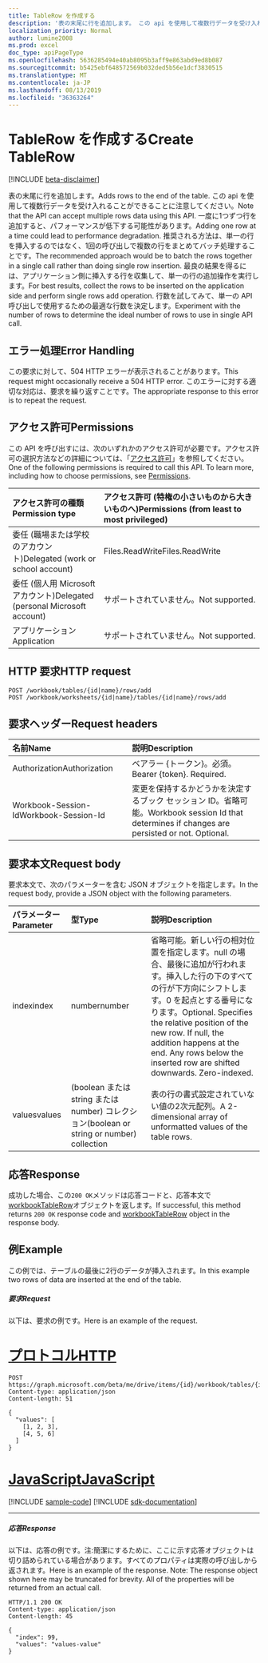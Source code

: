 ```yaml
---
title: TableRow を作成する
description: '表の末尾に行を追加します。 この api を使用して複数行データを受け入れることができることに注意してください。 一度に1つずつ行を追加すると、パフォーマンスが低下する可能性があります。 推奨される方法は、単一の行を挿入するのではなく、1回の呼び出しで複数の行をまとめてバッチ処理することです。 最良の結果を得るには、アプリケーション側に挿入する行を収集して、単一の行の追加操作を実行します。 行数を試してみて、単一の API 呼び出しで使用するための最適な行数を決定します。 '
localization_priority: Normal
author: lumine2008
ms.prod: excel
doc_type: apiPageType
ms.openlocfilehash: 5636285494e40ab8095b3aff9e863abd9ed8b087
ms.sourcegitcommit: b5425ebf648572569b032ded5b56e1dcf3830515
ms.translationtype: MT
ms.contentlocale: ja-JP
ms.lasthandoff: 08/13/2019
ms.locfileid: "36363264"
---
```

# <a name="create-tablerow"></a><span data-ttu-id="4bba5-108">TableRow を作成する</span><span class="sxs-lookup"><span data-stu-id="4bba5-108">Create TableRow</span></span>

[!INCLUDE [beta-disclaimer](../../includes/beta-disclaimer.md)]

<span data-ttu-id="4bba5-109">表の末尾に行を追加します。</span><span class="sxs-lookup"><span data-stu-id="4bba5-109">Adds rows to the end of the table.</span></span> <span data-ttu-id="4bba5-110">この api を使用して複数行データを受け入れることができることに注意してください。</span><span class="sxs-lookup"><span data-stu-id="4bba5-110">Note that the API can accept multiple rows data using this API.</span></span> <span data-ttu-id="4bba5-111">一度に1つずつ行を追加すると、パフォーマンスが低下する可能性があります。</span><span class="sxs-lookup"><span data-stu-id="4bba5-111">Adding one row at a time could lead to performance degradation.</span></span> <span data-ttu-id="4bba5-112">推奨される方法は、単一の行を挿入するのではなく、1回の呼び出しで複数の行をまとめてバッチ処理することです。</span><span class="sxs-lookup"><span data-stu-id="4bba5-112">The recommended approach would be to batch the rows together in a single call rather than doing single row insertion.</span></span> <span data-ttu-id="4bba5-113">最良の結果を得るには、アプリケーション側に挿入する行を収集して、単一の行の追加操作を実行します。</span><span class="sxs-lookup"><span data-stu-id="4bba5-113">For best results, collect the rows to be inserted on the application side and perform single rows add operation.</span></span> <span data-ttu-id="4bba5-114">行数を試してみて、単一の API 呼び出しで使用するための最適な行数を決定します。</span><span class="sxs-lookup"><span data-stu-id="4bba5-114">Experiment with the number of rows to determine the ideal number of rows to use in single API call.</span></span> 

## <a name="error-handling"></a><span data-ttu-id="4bba5-115">エラー処理</span><span class="sxs-lookup"><span data-stu-id="4bba5-115">Error Handling</span></span>

<span data-ttu-id="4bba5-116">この要求に対して、504 HTTP エラーが表示されることがあります。</span><span class="sxs-lookup"><span data-stu-id="4bba5-116">This request might occasionally receive a 504 HTTP error.</span></span> <span data-ttu-id="4bba5-117">このエラーに対する適切な対応は、要求を繰り返すことです。</span><span class="sxs-lookup"><span data-stu-id="4bba5-117">The appropriate response to this error is to repeat the request.</span></span>

## <a name="permissions"></a><span data-ttu-id="4bba5-118">アクセス許可</span><span class="sxs-lookup"><span data-stu-id="4bba5-118">Permissions</span></span>
<span data-ttu-id="4bba5-p104">この API を呼び出すには、次のいずれかのアクセス許可が必要です。アクセス許可の選択方法などの詳細については、「[アクセス許可](/graph/permissions-reference)」を参照してください。</span><span class="sxs-lookup"><span data-stu-id="4bba5-p104">One of the following permissions is required to call this API. To learn more, including how to choose permissions, see [Permissions](/graph/permissions-reference).</span></span>

|<span data-ttu-id="4bba5-121">アクセス許可の種類</span><span class="sxs-lookup"><span data-stu-id="4bba5-121">Permission type</span></span>      | <span data-ttu-id="4bba5-122">アクセス許可 (特権の小さいものから大きいものへ)</span><span class="sxs-lookup"><span data-stu-id="4bba5-122">Permissions (from least to most privileged)</span></span>              |
|:--------------------|:---------------------------------------------------------|
|<span data-ttu-id="4bba5-123">委任 (職場または学校のアカウント)</span><span class="sxs-lookup"><span data-stu-id="4bba5-123">Delegated (work or school account)</span></span> | <span data-ttu-id="4bba5-124">Files.ReadWrite</span><span class="sxs-lookup"><span data-stu-id="4bba5-124">Files.ReadWrite</span></span>    |
|<span data-ttu-id="4bba5-125">委任 (個人用 Microsoft アカウント)</span><span class="sxs-lookup"><span data-stu-id="4bba5-125">Delegated (personal Microsoft account)</span></span> | <span data-ttu-id="4bba5-126">サポートされていません。</span><span class="sxs-lookup"><span data-stu-id="4bba5-126">Not supported.</span></span>    |
|<span data-ttu-id="4bba5-127">アプリケーション</span><span class="sxs-lookup"><span data-stu-id="4bba5-127">Application</span></span> | <span data-ttu-id="4bba5-128">サポートされていません。</span><span class="sxs-lookup"><span data-stu-id="4bba5-128">Not supported.</span></span> |

## <a name="http-request"></a><span data-ttu-id="4bba5-129">HTTP 要求</span><span class="sxs-lookup"><span data-stu-id="4bba5-129">HTTP request</span></span>
<!-- { "blockType": "ignored" } -->
```http
POST /workbook/tables/{id|name}/rows/add
POST /workbook/worksheets/{id|name}/tables/{id|name}/rows/add

```
## <a name="request-headers"></a><span data-ttu-id="4bba5-130">要求ヘッダー</span><span class="sxs-lookup"><span data-stu-id="4bba5-130">Request headers</span></span>
| <span data-ttu-id="4bba5-131">名前</span><span class="sxs-lookup"><span data-stu-id="4bba5-131">Name</span></span>       | <span data-ttu-id="4bba5-132">説明</span><span class="sxs-lookup"><span data-stu-id="4bba5-132">Description</span></span>|
|:---------------|:----------|
| <span data-ttu-id="4bba5-133">Authorization</span><span class="sxs-lookup"><span data-stu-id="4bba5-133">Authorization</span></span>  | <span data-ttu-id="4bba5-p105">ベアラー {トークン}。必須。</span><span class="sxs-lookup"><span data-stu-id="4bba5-p105">Bearer {token}. Required.</span></span> |
| <span data-ttu-id="4bba5-136">Workbook-Session-Id</span><span class="sxs-lookup"><span data-stu-id="4bba5-136">Workbook-Session-Id</span></span>  | <span data-ttu-id="4bba5-p106">変更を保持するかどうかを決定するブック セッション ID。省略可能。</span><span class="sxs-lookup"><span data-stu-id="4bba5-p106">Workbook session Id that determines if changes are persisted or not. Optional.</span></span>|

## <a name="request-body"></a><span data-ttu-id="4bba5-139">要求本文</span><span class="sxs-lookup"><span data-stu-id="4bba5-139">Request body</span></span>
<span data-ttu-id="4bba5-140">要求本文で、次のパラメーターを含む JSON オブジェクトを指定します。</span><span class="sxs-lookup"><span data-stu-id="4bba5-140">In the request body, provide a JSON object with the following parameters.</span></span>

| <span data-ttu-id="4bba5-141">パラメーター</span><span class="sxs-lookup"><span data-stu-id="4bba5-141">Parameter</span></span>    | <span data-ttu-id="4bba5-142">型</span><span class="sxs-lookup"><span data-stu-id="4bba5-142">Type</span></span>   |<span data-ttu-id="4bba5-143">説明</span><span class="sxs-lookup"><span data-stu-id="4bba5-143">Description</span></span>|
|:---------------|:--------|:----------|
|<span data-ttu-id="4bba5-144">index</span><span class="sxs-lookup"><span data-stu-id="4bba5-144">index</span></span>|<span data-ttu-id="4bba5-145">number</span><span class="sxs-lookup"><span data-stu-id="4bba5-145">number</span></span>|<span data-ttu-id="4bba5-p107">省略可能。新しい行の相対位置を指定します。null の場合、最後に追加が行われます。挿入した行の下のすべての行が下方向にシフトします。0 を起点とする番号になります。</span><span class="sxs-lookup"><span data-stu-id="4bba5-p107">Optional. Specifies the relative position of the new row. If null, the addition happens at the end. Any rows below the inserted row are shifted downwards. Zero-indexed.</span></span>|
|<span data-ttu-id="4bba5-151">values</span><span class="sxs-lookup"><span data-stu-id="4bba5-151">values</span></span>|<span data-ttu-id="4bba5-152">(boolean または string または number) コレクション</span><span class="sxs-lookup"><span data-stu-id="4bba5-152">(boolean or string or number) collection</span></span>|<span data-ttu-id="4bba5-153">表の行の書式設定されていない値の2次元配列。</span><span class="sxs-lookup"><span data-stu-id="4bba5-153">A 2-dimensional array of unformatted values of the table rows.</span></span>|

## <a name="response"></a><span data-ttu-id="4bba5-154">応答</span><span class="sxs-lookup"><span data-stu-id="4bba5-154">Response</span></span>

<span data-ttu-id="4bba5-155">成功した場合、この`200 OK`メソッドは応答コードと、応答本文で[workbookTableRow](../resources/workbooktablerow.md)オブジェクトを返します。</span><span class="sxs-lookup"><span data-stu-id="4bba5-155">If successful, this method returns `200 OK` response code and [workbookTableRow](../resources/workbooktablerow.md) object in the response body.</span></span>

## <a name="example"></a><span data-ttu-id="4bba5-156">例</span><span class="sxs-lookup"><span data-stu-id="4bba5-156">Example</span></span>
<span data-ttu-id="4bba5-157">この例では、テーブルの最後に2行のデータが挿入されます。</span><span class="sxs-lookup"><span data-stu-id="4bba5-157">In this example two rows of data are inserted at the end of the table.</span></span> 

##### <a name="request"></a><span data-ttu-id="4bba5-158">要求</span><span class="sxs-lookup"><span data-stu-id="4bba5-158">Request</span></span>
<span data-ttu-id="4bba5-159">以下は、要求の例です。</span><span class="sxs-lookup"><span data-stu-id="4bba5-159">Here is an example of the request.</span></span>

# <a name="httptabhttp"></a>[<span data-ttu-id="4bba5-160">プロトコル</span><span class="sxs-lookup"><span data-stu-id="4bba5-160">HTTP</span></span>](#tab/http)
<!-- {
  "blockType": "request",
  "name": "tablerowcollection_add"
}-->
```http
POST https://graph.microsoft.com/beta/me/drive/items/{id}/workbook/tables/{id|name}/rows/add
Content-type: application/json
Content-length: 51

{
  "values": [
    [1, 2, 3],
    [4, 5, 6]
  ]
}
```
# <a name="javascripttabjavascript"></a>[<span data-ttu-id="4bba5-161">JavaScript</span><span class="sxs-lookup"><span data-stu-id="4bba5-161">JavaScript</span></span>](#tab/javascript)
[!INCLUDE [sample-code](../includes/snippets/javascript/tablerowcollection-add-javascript-snippets.md)]
[!INCLUDE [sdk-documentation](../includes/snippets/snippets-sdk-documentation-link.md)]

---


##### <a name="response"></a><span data-ttu-id="4bba5-162">応答</span><span class="sxs-lookup"><span data-stu-id="4bba5-162">Response</span></span>
<span data-ttu-id="4bba5-p108">以下は、応答の例です。注:簡潔にするために、ここに示す応答オブジェクトは切り詰められている場合があります。すべてのプロパティは実際の呼び出しから返されます。</span><span class="sxs-lookup"><span data-stu-id="4bba5-p108">Here is an example of the response. Note: The response object shown here may be truncated for brevity. All of the properties will be returned from an actual call.</span></span>
<!-- {
  "blockType": "response",
  "truncated": true,
  "@odata.type": "microsoft.graph.workbookTableRow"
} -->
```http
HTTP/1.1 200 OK
Content-type: application/json
Content-length: 45

{
  "index": 99,
  "values": "values-value"
}
```

<!-- uuid: 8fcb5dbc-d5aa-4681-8e31-b001d5168d79
2015-10-25 14:57:30 UTC -->
<!--
{
  "type": "#page.annotation",
  "description": "TableRowCollection: add",
  "keywords": "",
  "section": "documentation",
  "tocPath": "",
  "suppressions": [
  ]
}
-->
